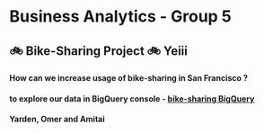 # Business Analytics - Group 5
## :bike: Bike-Sharing Project :bike: Yeiii
#### How can we increase usage of bike-sharing in San Francisco ?
#### to explore our data in BigQuery console - [bike-sharing BigQuery](https://cloud.google.com/bigquery/public-data/bay-bike-share)
#### Yarden, Omer and Amitai
